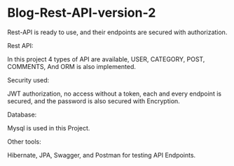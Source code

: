 # Blog-Rest-API-version-2

Rest-API is ready to use, and their endpoints are secured with authorization.

Rest API:

In this project 4 types of API are available, USER, CATEGORY, POST, COMMENTS, And ORM is also implemented.

Security used:

JWT authorization, no access without a token, each and every endpoint is secured, and the password is also secured with Encryption.

Database:

Mysql is used in this Project.

Other tools:

Hibernate, JPA, Swagger, and Postman for testing API Endpoints.

